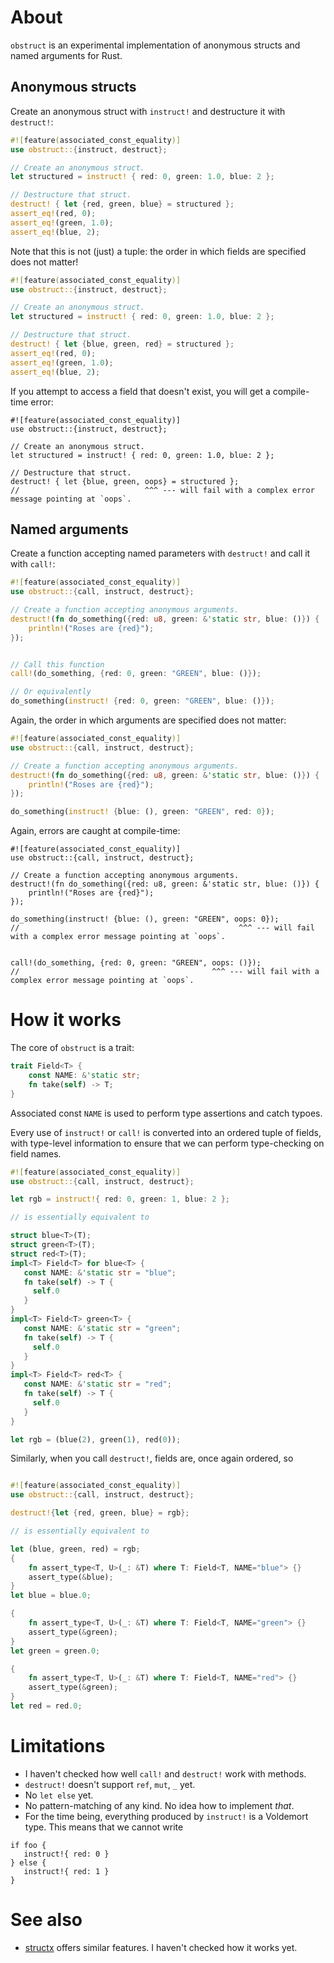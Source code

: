 # About

`obstruct` is an experimental implementation of anonymous structs and named arguments for Rust.

## Anonymous structs

Create an anonymous struct with `instruct!` and destructure it with `destruct!`:

```rust
#![feature(associated_const_equality)]
use obstruct::{instruct, destruct};

// Create an anonymous struct.
let structured = instruct! { red: 0, green: 1.0, blue: 2 };

// Destructure that struct.
destruct! { let {red, green, blue} = structured };
assert_eq!(red, 0);
assert_eq!(green, 1.0);
assert_eq!(blue, 2);
```

Note that this is not (just) a tuple: the order in which fields are specified does not matter!


```rust
#![feature(associated_const_equality)]
use obstruct::{instruct, destruct};

// Create an anonymous struct.
let structured = instruct! { red: 0, green: 1.0, blue: 2 };

// Destructure that struct.
destruct! { let {blue, green, red} = structured };
assert_eq!(red, 0);
assert_eq!(green, 1.0);
assert_eq!(blue, 2);
```

If you attempt to access a field that doesn't exist, you will get a compile-time error:


```compile_fail
#![feature(associated_const_equality)]
use obstruct::{instruct, destruct};

// Create an anonymous struct.
let structured = instruct! { red: 0, green: 1.0, blue: 2 };

// Destructure that struct.
destruct! { let {blue, green, oops} = structured };
//                            ^^^ --- will fail with a complex error message pointing at `oops`.
```

## Named arguments

Create a function accepting named parameters with `destruct!` and call it with `call!`:

```rust
#![feature(associated_const_equality)]
use obstruct::{call, instruct, destruct};

// Create a function accepting anonymous arguments.
destruct!(fn do_something({red: u8, green: &'static str, blue: ()}) {
    println!("Roses are {red}");
});


// Call this function
call!(do_something, {red: 0, green: "GREEN", blue: ()});

// Or equivalently
do_something(instruct! {red: 0, green: "GREEN", blue: ()});

```

Again, the order in which arguments are specified does not matter:

```rust
#![feature(associated_const_equality)]
use obstruct::{call, instruct, destruct};

// Create a function accepting anonymous arguments.
destruct!(fn do_something({red: u8, green: &'static str, blue: ()}) {
    println!("Roses are {red}");
});

do_something(instruct! {blue: (), green: "GREEN", red: 0});
```

Again, errors are caught at compile-time:

```compile_fail
#![feature(associated_const_equality)]
use obstruct::{call, instruct, destruct};

// Create a function accepting anonymous arguments.
destruct!(fn do_something({red: u8, green: &'static str, blue: ()}) {
    println!("Roses are {red}");
});

do_something(instruct! {blue: (), green: "GREEN", oops: 0});
//                                                 ^^^ --- will fail with a complex error message pointing at `oops`.


call!(do_something, {red: 0, green: "GREEN", oops: ()});
//                                           ^^^ --- will fail with a complex error message pointing at `oops`.
```

# How it works

The core of `obstruct` is a trait:

```rust
trait Field<T> {
    const NAME: &'static str;
    fn take(self) -> T;
}
```

Associated const `NAME` is used to perform type assertions and catch typoes.

Every use of `instruct!` or `call!` is converted into an ordered tuple of fields,
with type-level information to ensure that we can perform type-checking on
field names.

```rust
#![feature(associated_const_equality)]
use obstruct::{call, instruct, destruct};

let rgb = instruct!{ red: 0, green: 1, blue: 2 };

// is essentially equivalent to

struct blue<T>(T);
struct green<T>(T);
struct red<T>(T);
impl<T> Field<T> for blue<T> {
   const NAME: &'static str = "blue";
   fn take(self) -> T {
     self.0
   }
}
impl<T> Field<T> green<T> {
   const NAME: &'static str = "green";
   fn take(self) -> T {
     self.0
   }
}
impl<T> Field<T> red<T> {
   const NAME: &'static str = "red";
   fn take(self) -> T {
     self.0
   }
}

let rgb = (blue(2), green(1), red(0));
```

Similarly, when you call `destruct!`, fields are, once again ordered, so

```rust

#![feature(associated_const_equality)]
use obstruct::{call, instruct, destruct};

destruct!{let {red, green, blue} = rgb};

// is essentially equivalent to

let (blue, green, red) = rgb;
{
    fn assert_type<T, U>(_: &T) where T: Field<T, NAME="blue"> {}
    assert_type(&blue);
}
let blue = blue.0;

{
    fn assert_type<T, U>(_: &T) where T: Field<T, NAME="green"> {}
    assert_type(&green);
}
let green = green.0;

{
    fn assert_type<T, U>(_: &T) where T: Field<T, NAME="red"> {}
    assert_type(&green);
}
let red = red.0;
```

# Limitations

- I haven't checked how well `call!` and `destruct!` work with methods.
- `destruct!` doesn't support `ref`, `mut`, `_` yet.
- No `let else` yet.
- No pattern-matching of any kind. No idea how to implement *that*.
- For the time being, everything produced by `instruct!` is a Voldemort type. This means that we cannot write
```compile_fail
if foo {
   instruct!{ red: 0 }
} else {
   instruct!{ red: 1 }
}
```

# See also

- [structx](github.com/oooutlk/structx) offers similar features. I haven't checked how it works yet.
